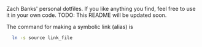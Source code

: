 Zach Banks' personal dotfiles. If you like anything you find, feel free to use it in your own code.
TODO: This README will be updated soon.

The command for making a symbolic link (alias) is 
```bash
  ln -s source link_file
```
